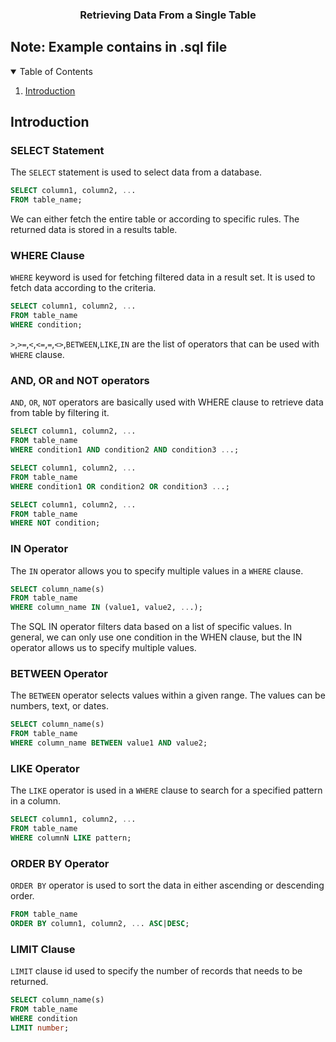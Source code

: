 <div align="center">
  <h3 align="center">Retrieving Data From a Single Table</h3>
</div>

## Note: Example contains in .sql file

<details open>
  <summary>Table of Contents</summary>
  <ol>
    <li>
      <a href="#introduction">Introduction</a>
    </li>
  </ol>
</details>

## Introduction

### SELECT Statement

The `SELECT` statement is used to select data from a database.

```sql
SELECT column1, column2, ...
FROM table_name;
```

We can either fetch the entire table or according to specific rules. The returned data is stored in a results table.

### WHERE Clause

`WHERE` keyword is used for fetching filtered data in a result set. It is used to fetch data according to the criteria.

```sql
SELECT column1, column2, ...
FROM table_name
WHERE condition;
```

`>`,`>=`,`<`,`<=`,`=`,`<>`,`BETWEEN`,`LIKE`,`IN` are the list of operators that can be used with `WHERE` clause.

### AND, OR and NOT operators

`AND`, `OR`, `NOT` operators are basically used with WHERE clause to retrieve data from table by filtering it.

```sql
SELECT column1, column2, ...
FROM table_name
WHERE condition1 AND condition2 AND condition3 ...;
```

```sql
SELECT column1, column2, ...
FROM table_name
WHERE condition1 OR condition2 OR condition3 ...;
```

```sql
SELECT column1, column2, ...
FROM table_name
WHERE NOT condition;
```

### IN Operator

The `IN` operator allows you to specify multiple values in a `WHERE` clause.

```sql
SELECT column_name(s)
FROM table_name
WHERE column_name IN (value1, value2, ...);
```

The SQL IN operator filters data based on a list of specific values. In general, we can only use one condition in the WHEN clause, but the IN operator allows us to specify multiple values.

### BETWEEN Operator

The `BETWEEN` operator selects values within a given range. The values can be numbers, text, or dates.

```sql
SELECT column_name(s)
FROM table_name
WHERE column_name BETWEEN value1 AND value2;
```
### LIKE Operator

The `LIKE` operator is used in a `WHERE` clause to search for a specified pattern in a column.

```sql
SELECT column1, column2, ...
FROM table_name
WHERE columnN LIKE pattern;
```

### ORDER BY Operator

`ORDER BY` operator is used to sort the data in either ascending or descending order.

```sql SELECT column1, column2, ...
FROM table_name
ORDER BY column1, column2, ... ASC|DESC;
```

### LIMIT Clause

`LIMIT` clause id used to specify the number of records that needs to be returned.

```sql
SELECT column_name(s)
FROM table_name
WHERE condition
LIMIT number;
```
